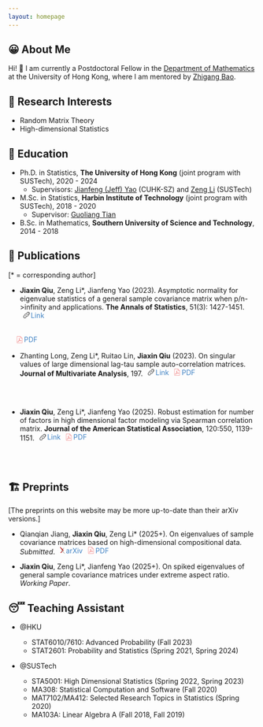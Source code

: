 ```yaml
---
layout: homepage
---
```


## 😀 About Me

Hi! 👋 
I am currently a Postdoctoral Fellow in the [Department of Mathematics](https://hkumath.hku.hk/web/index.php) at the University of Hong Kong, where I am mentored by [Zhigang Bao](https://sites.google.com/view/zhigangbaohomepage/).

## 🧐 Research Interests

- Random Matrix Theory 
- High-dimensional Statistics

## 🏫 Education

- Ph.D. in Statistics, **The University of Hong Kong** (joint program with SUSTech), 2020 - 2024
  - Supervisors: [Jianfeng (Jeff) Yao](https://jianfengyao.wordpress.com/) (CUHK-SZ) and [Zeng Li](https://sites.google.com/site/zenglihku/zeng-li-%E6%9D%8E%E6%9B%BE) (SUSTech)
- M.Sc. in Statistics, **Harbin Institute of Technology** (joint program with SUSTech), 2018 - 2020
  - Supervisor: [Guoliang Tian](https://stat-ds.sustech.edu.cn/teacher/TIAN,Guoliang?lang=en-us)
- B.Sc. in Mathematics, **Southern University of Science and Technology**, 2014 - 2018

## 📝 Publications 

[\* = corresponding author]

- **Jiaxin Qiu**, Zeng Li\*, Jianfeng Yao (2023). Asymptotic normality for eigenvalue statistics of a general sample covariance matrix when p/n->infinity and applications. **The Annals of Statistics**, 51(3): 1427-1451. <a href="https://doi.org/10.1214/23-AOS2300" target="_blank" style="display: inline-flex; align-items: center; margin-left: 6px; text-decoration: none; color: #4183c4;">
  <img src="/assets/img/link.svg" alt="Link" style="height: 1em; vertical-align: text-bottom; margin-right: 2px;">
  Link
</a> 
<a href="/assets/files/papers/2023-AoS-ultraCLT.pdf" target="_blank" style="display: inline-flex; align-items: center; margin-left: 6px; text-decoration: none; color: #4183c4;">
  <img src="/assets/img/pdf.svg" alt="PDF" style="height: 1em; vertical-align: text-bottom; margin-right: 2px;">
  PDF
</a> 

- Zhanting Long, Zeng Li\*, Ruitao Lin, **Jiaxin Qiu** (2023). On singular values of large dimensional lag-tau sample auto-correlation matrices. **Journal of Multivariate Analysis**, 197. <a href="https://doi.org/10.1016/j.jmva.2023.105205" target="_blank" style="display: inline-flex; align-items: center; margin-left: 6px; text-decoration: none; color: #4183c4;">
  <img src="/assets/img/link.svg" alt="Link" style="height: 1em; vertical-align: text-bottom; margin-right: 2px;">
  Link
</a> <a href="/assets/files/papers/2023-JMVA-autocorr.pdf" target="_blank" style="display: inline-flex; align-items: center; margin-left: 6px; text-decoration: none; color: #4183c4;">
  <img src="/assets/img/pdf.svg" alt="PDF" style="height: 1em; vertical-align: text-bottom; margin-right: 2px;">
  PDF
</a>
<!-- [<i class="fas fa-link"></i> Link](https://doi.org/10.1016/j.jmva.2023.105205) &ensp; [<i class="far fa-file-pdf"></i> PDF](/assets/files/papers/2023-JMVA-autocorr.pdf) -->

- **Jiaxin Qiu**, Zeng Li\*, Jianfeng Yao (2025). Robust estimation for number of factors in high dimensional factor modeling via Spearman correlation matrix. **Journal of the American Statistical Association**, 120:550, 1139-1151. <a href="https://www.tandfonline.com/doi/full/10.1080/01621459.2024.2402565" target="_blank" style="display: inline-flex; align-items: center; margin-left: 6px; text-decoration: none; color: #4183c4;">
  <img src="/assets/img/link.svg" alt="Link" style="height: 1em; vertical-align: text-bottom; margin-right: 2px;">
  Link
</a> <a href="/assets/files/papers/2024-JASA-Spearman.pdf" target="_blank" style="display: inline-flex; align-items: center; margin-left: 6px; text-decoration: none; color: #4183c4;">
  <img src="/assets/img/pdf.svg" alt="PDF" style="height: 1em; vertical-align: text-bottom; margin-right: 2px;">
  PDF
</a>
<!-- [<i class="fas fa-link"></i> Link](https://www.tandfonline.com/doi/full/10.1080/01621459.2024.2402565) &ensp; [<i class="far fa-file-pdf"></i> PDF](/assets/files/papers/2024-JASA-Spearman.pdf) -->

## 🏗️ Preprints

[The preprints on this website may be more up-to-date than their arXiv versions.]

- Qianqian Jiang, **Jiaxin Qiu**, Zeng Li* (2025+). On eigenvalues of sample covariance matrices based on high-dimensional compositional data.
  *Submitted*.
  <a href="https://arxiv.org/abs/2312.14420" target="_blank" style="display: inline-flex; align-items: center; margin-left: 6px; text-decoration: none; color: #4183c4;">
    <img src="/assets/img/arxiv-logomark-small.svg" alt="arXiv" style="height: 1em; vertical-align: text-bottom; margin-right: 2px;">
    arXiv
  </a>
  <a href="/assets/files/papers/2025-arXiv-CoDA-v3.pdf" target="_blank" style="display: inline-flex; align-items: center; margin-left: 6px; text-decoration: none; color: #4183c4;">
    <img src="/assets/img/pdf.svg" alt="PDF" style="height: 1em; vertical-align: text-bottom; margin-right: 2px;">
    PDF
  </a>

- **Jiaxin Qiu**, Zeng Li\*, Jianfeng Yao (2025+). On spiked eigenvalues of general sample covariance matrices under extreme aspect ratio. *Working Paper*.

## 😴 Teaching Assistant 

- @HKU
  - STAT6010/7610: Advanced Probability (Fall 2023)
  - STAT2601: Probability and Statistics (Spring 2021, Spring 2024)

- @SUSTech
  - STA5001: High Dimensional Statistics (Spring 2022, Spring 2023)
  - MA308: Statistical Computation and Software (Fall 2020)
  - MAT7102/MA412: Selected Research Topics in Statistics (Spring 2020)
  - MA103A: Linear Algebra A (Fall 2018, Fall 2019)

<!--
## 🔗 Links

- [Advice for Authors (by Jacob Steinhardt)](https://bounded-regret.ghost.io/advice-for-authors/)
- [Foundations and Trends® in Machine Learning](https://www.nowpublishers.com/MAL)
- [Probability Surveys](https://projecteuclid.org/journals/probability-surveys)
-->
